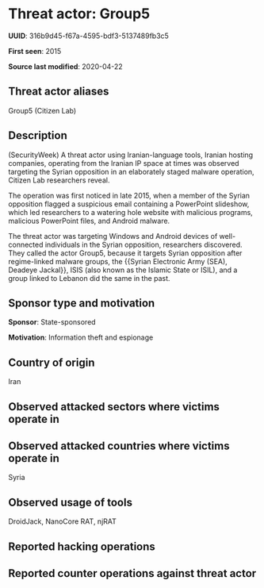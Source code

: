 # Threat actor: Group5

**UUID**: 316b9d45-f67a-4595-bdf3-5137489fb3c5

**First seen**: 2015

**Source last modified**: 2020-04-22

## Threat actor aliases

Group5 (Citizen Lab)

## Description

(SecurityWeek) A threat actor using Iranian-language tools, Iranian hosting companies, operating from the Iranian IP space at times was observed targeting the Syrian opposition in an elaborately staged malware operation, Citizen Lab researchers reveal.

The operation was first noticed in late 2015, when a member of the Syrian opposition flagged a suspicious email containing a PowerPoint slideshow, which led researchers to a watering hole website with malicious programs, malicious PowerPoint files, and Android malware.

The threat actor was targeting Windows and Android devices of well-connected individuals in the Syrian opposition, researchers discovered. They called the actor Group5, because it targets Syrian opposition after regime-linked malware groups, the {{Syrian Electronic Army (SEA), Deadeye Jackal}}, ISIS (also known as the Islamic State or ISIL), and a group linked to Lebanon did the same in the past.

## Sponsor type and motivation

**Sponsor**: State-sponsored

**Motivation**: Information theft and espionage


## Country of origin

Iran

## Observed attacked sectors where victims operate in



## Observed attacked countries where victims operate in

Syria

## Observed usage of tools

DroidJack, NanoCore RAT, njRAT

## Reported hacking operations



## Reported counter operations against threat actor





